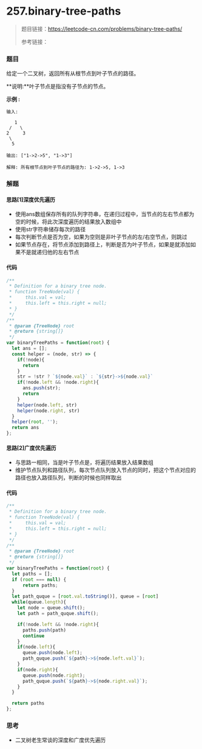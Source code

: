 # 257.binary-tree-paths

> 题目链接：https://leetcode-cn.com/problems/binary-tree-paths/
>
> 参考链接：

### 题目

给定一个二叉树，返回所有从根节点到叶子节点的路径。

**说明:**叶子节点是指没有子节点的节点。

**示例  :**

```
输入:

   1
 /   \
2     3
 \
  5

输出: ["1->2->5", "1->3"]

解释: 所有根节点到叶子节点的路径为: 1->2->5, 1->3
```



### 解题

#### 思路[1]深度优先遍历

* 使用ans数组保存所有的队列字符串，在递归过程中，当节点的左右节点都为空的时候，将此次深度遍历的结果放入数组中
* 使用str字符串储存每次的路径
* 每次判断节点是否为空，如果为空则是非叶子节点的左/右空节点，则跳过
* 如果节点存在，将节点添加到路径上，判断是否为叶子节点，如果是就添加如果不是就递归他的左右节点

#### 代码

```javascript
/**
 * Definition for a binary tree node.
 * function TreeNode(val) {
 *     this.val = val;
 *     this.left = this.right = null;
 * }
 */
/**
 * @param {TreeNode} root
 * @return {string[]}
 */
var binaryTreePaths = function(root) {
  let ans = [];
  const helper = (node, str) => {
    if(!node){
      return
    }
    str = !str ? `${node.val}` : `${str}->${node.val}`
    if(!node.left && !node.right){
      ans.push(str);
      return
    }
    helper(node.left, str)
    helper(node.right, str)
  }
  helper(root, '');
  return ans
};
```

#### 思路[2]广度优先遍历

* 与思路一相同，当是叶子节点是，将遍历结果放入结果数组
* 维护节点队列和路径队列，每次节点队列放入节点的同时，把这个节点对应的路径也放入路径队列，判断的时候也同样取出

#### 代码

```javascript
/**
 * Definition for a binary tree node.
 * function TreeNode(val) {
 *     this.val = val;
 *     this.left = this.right = null;
 * }
 */
/**
 * @param {TreeNode} root
 * @return {string[]}
 */
var binaryTreePaths = function(root) {
  let paths = [];
  if (root === null) {
      return paths;
  }
  let path_quque = [root.val.toString()], queue = [root]
  while(queue.length){
    let node = queue.shift();
    let path = path_quque.shift();

    if(!node.left && !node.right){
      paths.push(path)
      continue
    }
    if(node.left){
      queue.push(node.left);
      path_quque.push(`${path}->${node.left.val}`);
    }
    if(node.right){
      queue.push(node.right);
      path_quque.push(`${path}->${node.right.val}`);
    }
  }

  return paths
};
```



### 思考

* 二叉树老生常谈的深度和广度优先遍历